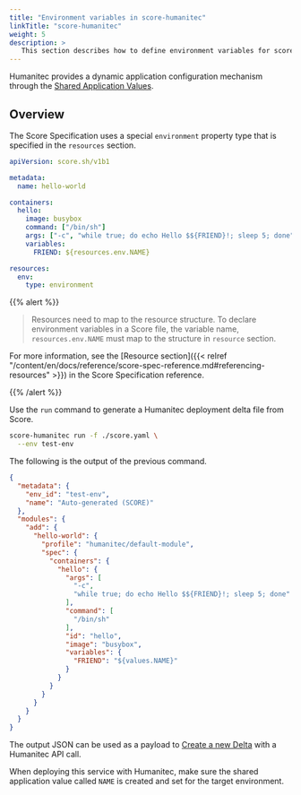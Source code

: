 ```yaml
---
title: "Environment variables in score-humanitec"
linkTitle: "score-humanitec"
weight: 5
description: >
   This section describes how to define environment variables for score-humanitec.
---
```


Humanitec provides a dynamic application configuration mechanism through the [Shared Application Values](https://docs.humanitec.com/using-humanitec/work-with-apps/define-app-values-and-secrets).

## Overview

The Score Specification uses a special `environment` property type that is specified in the `resources` section.

```yaml
apiVersion: score.sh/v1b1

metadata:
  name: hello-world

containers:
  hello:
    image: busybox
    command: ["/bin/sh"]
    args: ["-c", "while true; do echo Hello $${FRIEND}!; sleep 5; done"]
    variables:
      FRIEND: ${resources.env.NAME}

resources:
  env:
    type: environment
```

{{% alert %}}

> Resources need to map to the resource structure.
> To declare environment variables in a Score file, the variable name, `resources.env.NAME` must map to the structure in `resource` section.

For more information, see the [Resource section]({{< relref "/content/en/docs/reference/score-spec-reference.md#referencing-resources" >}}) in the Score Specification reference.

{{% /alert %}}

Use the `run` command to generate a Humanitec deployment delta file from Score.

```bash
score-humanitec run -f ./score.yaml \
  --env test-env
```

The following is the output of the previous command.

```json
{
  "metadata": {
    "env_id": "test-env",
    "name": "Auto-generated (SCORE)"
  },
  "modules": {
    "add": {
      "hello-world": {
        "profile": "humanitec/default-module",
        "spec": {
          "containers": {
            "hello": {
              "args": [
                "-c",
                "while true; do echo Hello $${FRIEND}!; sleep 5; done"
              ],
              "command": [
                "/bin/sh"
              ],
              "id": "hello",
              "image": "busybox",
              "variables": {
                "FRIEND": "${values.NAME}"
              }
            }
          }
        }
      }
    }
  }
}
```

The output JSON can be used as a payload to [Create a new Delta](https://api-docs.humanitec.com/#tag/Delta/paths/~1orgs~1%7BorgId%7D~1apps~1%7BappId%7D~1deltas/post) with a Humanitec API call.

When deploying this service with Humanitec, make sure the shared application value called `NAME` is created and set for the target environment.
